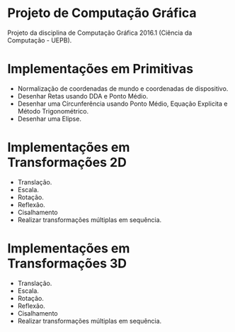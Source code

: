 ﻿# Projeto de Computação Gráfica
Projeto da disciplina de Computação Gráfica 2016.1 (Ciência da Computação - UEPB).


# Implementações em Primitivas
* Normalização de coordenadas de mundo e coordenadas de dispositivo.
* Desenhar Retas usando DDA e Ponto Médio.
* Desenhar uma Círcunferência usando Ponto Médio, Equação Explicita e Método Trigonométrico.
* Desenhar uma Elipse.

# Implementações em Transformações 2D
* Translação.
* Escala.
* Rotação.
* Reflexão.
* Cisalhamento
* Realizar transformações múltiplas em sequência.

# Implementações em Transformações 3D
* Translação.
* Escala.
* Rotação.
* Reflexão.
* Cisalhamento
* Realizar transformações múltiplas em sequência.

